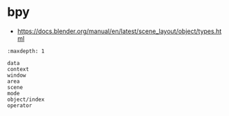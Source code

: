 # bpy

* <https://docs.blender.org/manual/en/latest/scene_layout/object/types.html>

```{toctree}
:maxdepth: 1

data
context
window
area
scene
mode
object/index
operator
```
